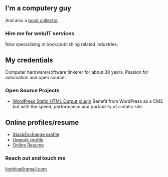 ## I'm a computery guy

And also a [book collector](http://leonsbooks.github.io). 

### Hire me for web/IT services

Now specialising in book/publishing related industries. 

## My credentials

Computer hardware/software tinkerer for about 30 years. Passion for automation and open source.

### Open Source Projects

 - [WordPress Static HTML Output plugin](https://wordpress.org/plugins/static-html-output-plugin/) Benefit from WordPress as a CMS but with the speed, performance and portability of a static site

## Online profiles/resume

 - [StackExchange profile](http://stackexchange.com/users/1838097/leon-stafford)
 - [Upwork profile](https://www.upwork.com/freelancers/~0141e7640942d9fbd1)
 - [Online Resume](https://careers.stackoverflow.com/cloud) 

### Reach out and touch me

[lionhive@gmail.com](mailto:lionhive@gmail.com)

